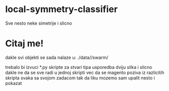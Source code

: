 # local-symmetry-classifier
Sve nesto neke simetrije i slicno


# Citaj me!

dakle svi objekti se sada nalaze u:
./data/<objekt>/swarm/<klasa>

trebalo bi izvuci *.py skripte za stvari tipa usporedba dviju slika i slicno dakle ne da se sve radi u jednoj skripti vec da se magento poziva iz razlicitih skripta svaka sa svojom zadacom tak da liku mozemo sam upalit nesto i pokazat
